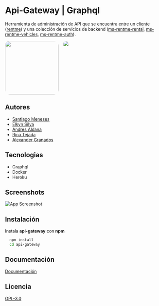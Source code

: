 # Api-Gateway | Graphql

Herramienta de administración de API que se encuentra entre un cliente ([rentme](https://github.com/Grupo3CursoP38/rentme)) y una colección de servicios de backend ([ms-rentme-rental](https://github.com/Grupo3CursoP38/ms-rentme-rental), [ms-rentme-vehicles](https://github.com/Grupo3CursoP38/ms-rentme-vehicles), [ms-rentme-auth](https://github.com/Grupo3CursoP38/ms-rentme-auth)).

<div style="text-align: center; display:flex; gap:1rem;">
  <img src="https://pbs.twimg.com/profile_images/1386480173613076484/FRbS-TaM_400x400.jpg" width="176" style="border-radius: 15px;">
  <img src="https://i.ytimg.com/vi/vLuxYtkxQTM/mqdefault.jpg" width="auto" style="border-radius: 15px;">
</div>

## Autores

- [Santiago Meneses](https://interacpedia.com/user/santiago-meneses-1)
- [Elkyn Silva](https://interacpedia.com/user/elkyn-silva-gonzalez)
- [Andres Aldana](https://interacpedia.com/user/andres-felipe-aldana-salinas)
- [Rina Tejada](https://github.com/rishiteca)
- [Alexander Granados](https://interacpedia.com/user/alexander-granados)

## Tecnologias

- Graphql
- Docker
- Heroku

## Screenshots

![App Screenshot](https://res.cloudinary.com/dlgvxohur/image/upload/v1638735255/MinTic/dbmlwtod8xs1mvphtr2u.png)

## Instalación

Instala **api-gateway** con **npm**

```bash
  npm install
  cd api-gateway
```

## Documentación

[Documentación](https://studio.apollographql.com/sandbox/explorer?endpoint=https%3A%2F%2Frentalproject-ap[…]AjlAsjAAMwUoJ83hzADsnWx-sh0Ij8stgIArHauQuUGigj7hHzKmkkkA)

## Licencia

[GPL-3.0](https://choosealicense.com/licenses/gpl-3.0/)

